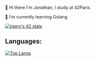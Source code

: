 👋 Hi there I'm Jonathan, I study at 42Paris.

🌱 I’m currently learning Golang

[![jremy's 42 stats](https://badge42.vercel.app/api/v2/cl27cprhd001109mercwbbu5l/stats?cursusId=21&coalitionId=47)](https://github.com/JaeSeoKim/badge42)

## Languages:

[![Top Langs](https://github-readme-stats.vercel.app/api/top-langs/?username=jremy42&layout=compact&theme=radical&show_icons=true)](https://github.com/anuraghazra/github-readme-stats)
